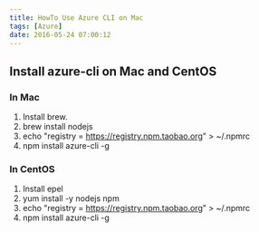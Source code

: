 ```yaml
---
title: HowTo Use Azure CLI on Mac
tags: [Azure]
date: 2016-05-24 07:00:12
---
```



## Install azure-cli on Mac and CentOS

### In Mac

1. Install brew.
2. brew install nodejs
3. echo "registry = <https://registry.npm.taobao.org>" > ~/.npmrc
4. npm install azure-cli -g

### In CentOS

1. Install epel
2. yum install -y nodejs npm
3. echo "registry = <https://registry.npm.taobao.org>" > ~/.npmrc
4. npm install azure-cli -g
